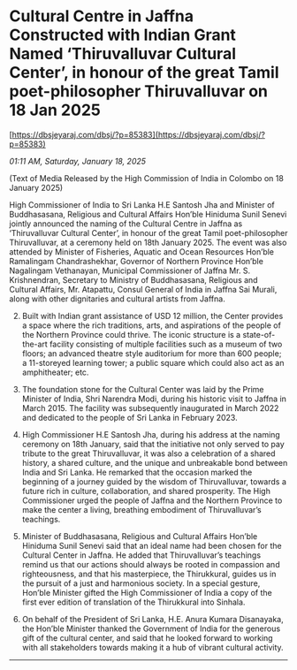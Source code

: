 # Cultural Centre in Jaffna Constructed with Indian Grant Named  ‘Thiruvalluvar Cultural Center’, in honour of the great Tamil poet-philosopher Thiruvalluvar   on 18 Jan 2025

[https://dbsjeyaraj.com/dbsj/?p=85383](https://dbsjeyaraj.com/dbsj/?p=85383)

*01:11 AM, Saturday, January 18, 2025*

(Text of Media Released by the High Commission of India in Colombo on 18 January 2025)

High Commissioner of India to Sri Lanka H.E Santosh Jha and Minister of Buddhasasana, Religious and Cultural Affairs Hon’ble Hiniduma Sunil Senevi jointly announced the naming of the Cultural Centre in Jaffna as ‘Thiruvalluvar Cultural Center’, in honour of the great Tamil poet-philosopher Thiruvalluvar, at a ceremony held on 18th January 2025. The event was also attended by Minister of Fisheries, Aquatic and Ocean Resources Hon’ble Ramalingam Chandrashekhar, Governor of Northern Province Hon’ble Nagalingam Vethanayan, Municipal Commissioner of Jaffna Mr. S. Krishnendran, Secretary to Ministry of Buddhasasana, Religious and Cultural Affairs, Mr. Atapattu, Consul General of India in Jaffna Sai Murali, along with other dignitaries and cultural artists from Jaffna.

2.	Built with Indian grant assistance of USD 12 million, the Center provides a space where the rich traditions, arts, and aspirations of the people of the Northern Province could thrive. The iconic structure is a state-of-the-art facility consisting of multiple facilities such as a museum of two floors; an advanced theatre style auditorium for more than 600 people; a 11-storeyed learning tower; a public square which could also act as an amphitheater; etc.

3.	The foundation stone for the Cultural Center was laid by the Prime Minister of India, Shri Narendra Modi, during his historic visit to Jaffna in March 2015. The facility was subsequently inaugurated in March 2022 and dedicated to the people of Sri Lanka in February 2023.

4.	High Commissioner H.E Santosh Jha, during his address at the naming ceremony on 18th January, said that the initiative not only served to pay tribute to the great Thiruvalluvar, it was also a celebration of a shared history, a shared culture, and the unique and unbreakable bond between India and Sri Lanka. He remarked that the occasion marked the beginning of a journey guided by the wisdom of Thiruvalluvar, towards a future rich in culture, collaboration, and shared prosperity. The High Commissioner urged the people of Jaffna and the Northern Province to make the center a living, breathing embodiment of Thiruvalluvar’s teachings.

5.	Minister of Buddhasasana, Religious and Cultural Affairs Hon’ble Hiniduma Sunil Senevi said that an ideal name had been chosen for the Cultural Center in Jaffna. He added that Thiruvalluvar’s teachings remind us that our actions should always be rooted in compassion and righteousness, and that his masterpiece, the Thirukkural, guides us in the pursuit of a just and harmonious society. In a special gesture, Hon’ble Minister gifted the High Commissioner of India a copy of the first ever edition of translation of the Thirukkural into Sinhala.

6.	On behalf of the President of Sri Lanka, H.E. Anura Kumara Disanayaka, the Hon’ble Minister thanked the Government of India for the generous gift of the cultural center, and said that he looked forward to working with all stakeholders towards making it a hub of vibrant cultural activity.

*********************************************************************

